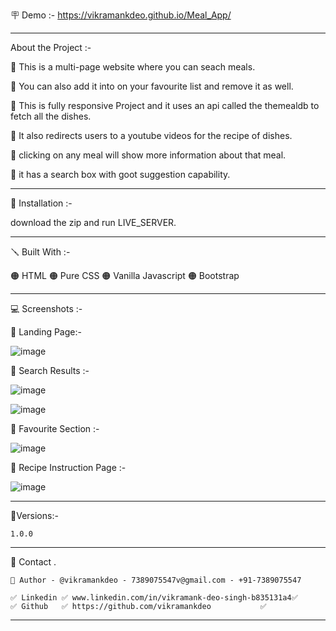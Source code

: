 🪧 Demo :- https://vikramankdeo.github.io/Meal_App/

---
About the Project :-

🔴 This is a multi-page website where you can seach meals.

🔴 You can also add it into on your favourite list and remove it as well.

🔴 This is fully responsive Project and it uses an api called the themealdb to fetch all the dishes.

🔴 It also redirects users to a youtube videos for the recipe of dishes.

🔴 clicking on any meal will show more information about that meal.

🔴 it has a search box with goot suggestion capability.



---

📐 Installation :-

download the zip and run LIVE_SERVER.

---

🪛 Built With :-

🟠 HTML
🟠 Pure CSS
🟠 Vanilla Javascript
🟠 Bootstrap

---

💻 Screenshots :-

🔴 Landing Page:-

![image](https://github.com/vikramankdeo/Meal_App/assets/144257125/c16b90b4-c310-4b6d-8975-60a6197d47c8)


🔴 Search Results :-

![image](https://github.com/vikramankdeo/Meal_App/assets/144257125/37d087b5-5758-4d6a-a96f-7e0e9eda755e)


![image](https://github.com/vikramankdeo/Meal_App/assets/144257125/5361c710-a302-4c0f-92a9-13d70810c825)



🔴 Favourite Section :-

![image](https://github.com/vikramankdeo/Meal_App/assets/144257125/335d8860-ccce-41a7-8c8a-35e16cb707c2)



🔴 Recipe Instruction Page :-

![image](https://github.com/vikramankdeo/Meal_App/assets/144257125/a390c729-cfc7-44d4-961f-1a0527ed4522)



---

🚦Versions:-

    1.0.0

---

🙎 Contact .

    🔗 Author - @vikramankdeo - 7389075547v@gmail.com - +91-7389075547

    ✅ Linkedin ✅ www.linkedin.com/in/vikramank-deo-singh-b835131a4✅
    ✅ Github   ✅ https://github.com/vikramankdeo           ✅

---
